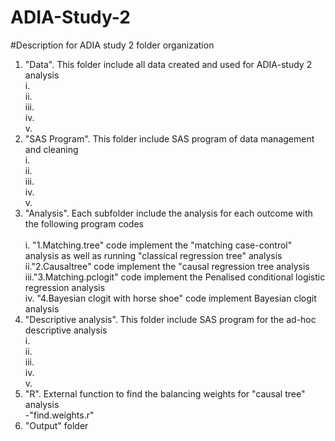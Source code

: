 # ADIA-Study-2
#Description for ADIA study 2 folder organization<br> 

1. "Data".  This folder include all data created and used for ADIA-study 2 analysis<br>
    i.<br>
    ii.<br>
    iii.<br>
    iv.<br>
    v.<br>
2. "SAS Program". This folder include SAS program of data management and cleaning<br>
    i.<br>
    ii.<br>
    iii.<br>
    iv.<br>
    v.<br>
3. "Analysis". Each subfolder include the analysis for each outcome with the following program codes<br>   
    i. "1.Matching.tree" code implement the "matching case-control" analysis as well as running "classical regression tree" analysis<br>
    ii."2.Causaltree" code implement the "causal regression tree analysis<br>
    iii."3.Matching.pclogit" code implement the Penalised conditional logistic regression analysis<br>
    iv.	"4.Bayesian clogit with horse shoe" code implement Bayesian clogit analysis<br>
4. "Descriptive analysis". This folder include SAS program for the ad-hoc descriptive analysis<br>
    i.<br>
    ii.<br>
    iii.<br>
    iv.<br>
    v.<br>
5. "R".  External function to find the balancing weights for "causal tree" analysis<br>
   -"find.weights.r"<br>  
6. "Output" folder
